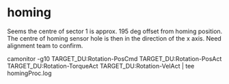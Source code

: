 
# homing
Seems the centre of sector 1 is approx. 195 deg offset from homing position. The centre of homing sensor hole is then in the direction of the x axis. Need alignment team to confirm.




 camonitor -g10 TARGET_DU:Rotation-PosCmd TARGET_DU:Rotation-PosAct TARGET_DU:Rotation-TorqueAct TARGET_DU:Rotation-VelAct | tee homingProc.log
